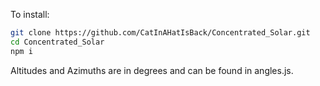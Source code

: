 To install:
```bash
git clone https://github.com/CatInAHatIsBack/Concentrated_Solar.git
cd Concentrated_Solar
npm i
```

Altitudes and Azimuths are in degrees and can be found in angles.js.



